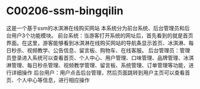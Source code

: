 # C00206-ssm-bingqilin
这是一个基于ssm的冰淇淋在线购买网站 本系统分为前台系统、后台管理员和后台用户3个功能模块。 前台系统：当游客打开系统的网址后，首先看到的就是首页界面。在这里，游客能够看到冰淇淋在线购买网站的导航条显示首页、冰淇淋、每日秒杀、视频教学、公告信息、留言板、购物车、在线客服。 后台管理员：管理员登录进入系统可以查看首页、个人中心、用户管理、口味管理、品牌管理、冰淇淋管理、每日秒杀管理、视频教学管理、留言板、系统管理、订单管理等功能，进行详细操作 后台用户：用户点击后台管理，然后页面跳转到用户主页可以查看首页、个人中心等信息，进行相应操作
